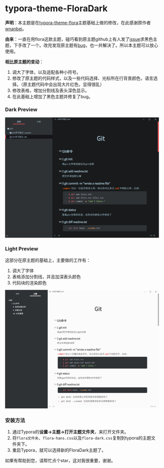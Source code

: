 # typora-theme-FloraDark



**声明**：本主题是在[typora-theme-flora](https://github.com/wnanbei/typora-theme-flora)主题基础上做的修改，在此感谢原作者[wnanbei](https://github.com/wnanbei)。

**由来**：一直在用flora这款主题，碰巧看到原主题github上有人发了[issue](https://github.com/wnanbei/typora-theme-flora/issues/4)求黑色主题，下手改了一个。改完发现原主题有[bug](https://github.com/wnanbei/typora-theme-flora/issues/3)，也一并解决了。所以本主题可以放心使用。

**相比原主题的变动**：

1. 调大了字体，以及适配各种小符号。
2. 修改了原主题的代码样式，以及一些代码选择、光标所在行背景颜色，语言选择。（原主题代码中会出现大片红色，显得很乱）
3. 修改表格，增加分割线及表头深色显示。
4. 在此基础上增加了黑色主题并修复了bug。

### Dark Preview

![darkpreview](darkpreview.png)

### Light Preview

这部分在原主题的基础上，主要做的工作有：

1. 调大了字体
2. 表格添加分割线，并且加深表头颜色
3. 代码块的渲染颜色

![lightpreview](lightpreview.png)

### 安装方法

1. 通过Typora的**设置->主题->打开主题文件夹**，来打开文件夹。
2. 将`flora文件夹`、`flora-hans.css`以及`flora-dark.css`复制到typora的主题文件夹下。
3. 重启Typora，就可以选择新的FloraDark主题了。

如果有帮助到您，请帮忙点个star，这对我很重要，谢谢。